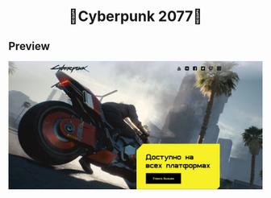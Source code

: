 <h1 align="center">🤖Cyberpunk 2077🤖</h1>

## Preview

![preview](https://github.com/muxalik/cyberpunk2077/blob/master/content/preview.jpg)
